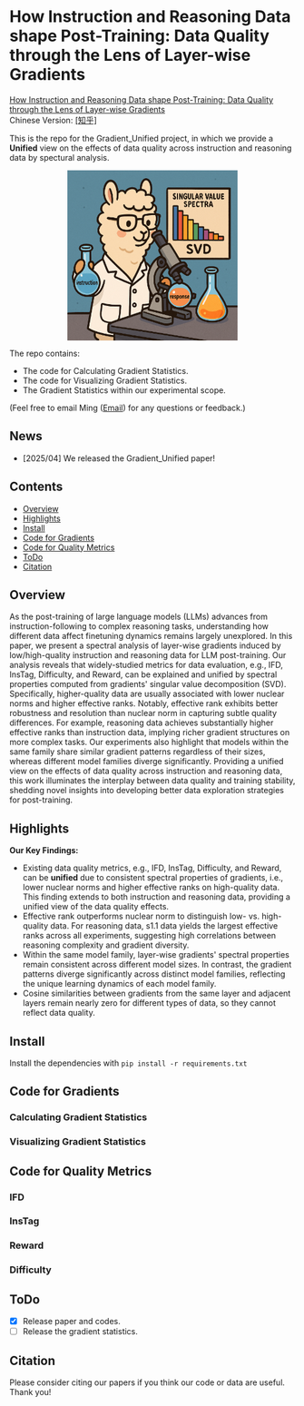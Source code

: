 # How Instruction and Reasoning Data shape Post-Training: Data Quality through the Lens of Layer-wise Gradients

[How Instruction and Reasoning Data shape Post-Training: Data Quality through the Lens of Layer-wise Gradients](https://github.com/MingLiiii/Gradient_Unified) <br>
Chinese Version: [[知乎]](https://github.com/MingLiiii/Gradient_Unified)

This is the repo for the Gradient_Unified project, in which we provide a **Unified** view on the effects of data quality across instruction and reasoning data by spectural analysis.

<p align="center" width="40%">
<a ><img src="images/alpaca.png" alt="overview" style="width: 40%; min-width: 300px; display: block; margin: auto;"></a>
</p>

The repo contains:

- The code for Calculating Gradient Statistics.
- The code for Visualizing Gradient Statistics.
- The Gradient Statistics within our experimental scope.

(Feel free to email Ming ([Email](minglii@umd.edu)) for any questions or feedback.)

## News
- [2025/04] We released the Gradient_Unified paper!

## Contents
- [Overview](#overview)
- [Highlights](#highlights)
- [Install](#install)
- [Code for Gradients](#code-for-gradients)
- [Code for Quality Metrics](#code-for-quality-metrics)
- [ToDo](#todo)
- [Citation](#citation)

## Overview

As the post-training of large language models (LLMs) advances from instruction-following to complex reasoning tasks, understanding how different data affect finetuning dynamics remains largely unexplored. 
In this paper, we present a spectral analysis of layer-wise gradients induced by low/high-quality instruction and reasoning data for LLM post-training. 
Our analysis reveals that widely-studied metrics for data evaluation, e.g., IFD, InsTag, Difficulty, and Reward, can be explained and unified by spectral properties computed from gradients' singular value decomposition (SVD). Specifically, higher-quality data are usually associated with lower nuclear norms and higher effective ranks. 
Notably, effective rank exhibits better robustness and resolution than nuclear norm in capturing subtle quality differences. For example, reasoning data achieves substantially higher effective ranks than instruction data, implying richer gradient structures on more complex tasks.
Our experiments also highlight that models within the same family share similar gradient patterns regardless of their sizes, whereas different model families diverge significantly. 
Providing a unified view on the effects of data quality across instruction and reasoning data, 
this work illuminates the interplay between data quality and training stability, shedding novel insights into developing better data exploration strategies for post-training. 

## Highlights

**Our Key Findings:**
* Existing data quality metrics, e.g., IFD, InsTag, Difficulty, and Reward, can be **unified** due to consistent spectral properties of gradients, i.e., lower nuclear norms and higher effective ranks on high-quality data. This finding extends to both instruction and reasoning data, providing a unified view of the data quality effects.
* Effective rank outperforms nuclear norm to distinguish low- vs. high-quality data. For reasoning data, s1.1 data yields the largest effective ranks across all experiments, suggesting high correlations between reasoning complexity and gradient diversity.
* Within the same model family, layer-wise gradients' spectral properties remain consistent across different model sizes. In contrast, the gradient patterns diverge significantly across distinct model families, reflecting the unique learning dynamics of each model family.
* Cosine similarities between gradients from the same layer and adjacent layers remain nearly zero for different types of data, so they cannot reflect data quality.  

## Install

Install the dependencies with `pip install -r requirements.txt`

## Code for Gradients

### Calculating Gradient Statistics

### Visualizing Gradient Statistics

## Code for Quality Metrics

### IFD

### InsTag

### Reward

### Difficulty

## ToDo
- [x] Release paper and codes. 
- [ ] Release the gradient statistics.

## Citation

Please consider citing our papers if you think our code or data are useful. Thank you! <br>
```
```
